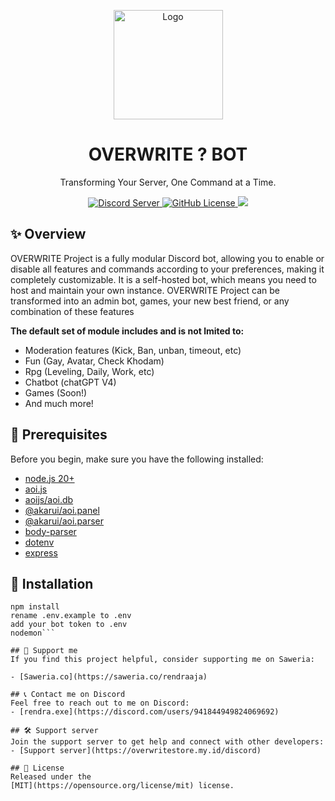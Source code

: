 <p align="center">
    <img src="https://cdn.discordapp.com/attachments/1175888888888888888/1175888888888888888/image.png" alt="Logo" width="175" height="175">
</p>
<h1 align="center">OVERWRITE ? BOT</h1>
<p align="center">Transforming Your Server, One Command at a Time.</p>

<p align="center">
    <a href="https://overwritestore.my.id/discord">
        <img src="https://discordapp.com/api/guilds/1238858280361529354/widget.png?style=shield" alt="Discord Server">
    </a>
    <a href="https://opensource.org/license/mit">
        <img alt="GitHub License" src="https://img.shields.io/github/license/pandhu-rendra/overwrite-project?logo=Github&label=LICENSE&link=https%3A%2F%2Fopensource.org%2Flicense%2Fmit" alt="GitHub License">
    </a>
    <a href="https://saweria.co/rendraaja">
        <img src="https://img.shields.io/badge/US-blue?style=flat&logo=patreon&label=SUPPORT&color=blue&link=https%3A%2F%2Fsaweria.co%2Frendraaja">
    </a>
</p>

## ✨ Overview
OVERWRITE Project is a fully modular Discord bot, allowing you to enable or disable all features and commands according to your preferences, making it completely customizable. It is a self-hosted bot, which means you need to host and maintain your own instance. OVERWRITE Project can be transformed into an admin bot, games, your new best friend, or any combination of these features

**The default set of module includes and is not lmited to:**

- Moderation features (Kick, Ban, unban, timeout, etc)
- Fun (Gay, Avatar, Check Khodam)
- Rpg (Leveling, Daily, Work, etc)
- Chatbot (chatGPT V4)
- Games (Soon!)
- And much more!

## 🚧 Prerequisites
Before you begin, make sure you have the following installed:

- [node.js 20+](https://nodejs.org/en/download)
- [aoi.js](https://npmjs.com/package/aoi.js)
- [aoijs/aoi.db](https://npmjs.com/package/aoijs/aoi.db)
- [@akarui/aoi.panel](https://npmjs.com/package/@akarui/aoi.panel)
- [@akarui/aoi.parser](https://npmjs.com/package/@akarui/aoi.parser)
- [body-parser](https://npmjs.com/package/body-parser)
- [dotenv](https://npmjs.com/package/dotenv)
- [express](https://npmjs.com/package/express)

## 🔧 Installation
```git clone https://github.com/pandhu-rendra/overwrite-project.git
npm install
rename .env.example to .env
add your bot token to .env
nodemon```

## 💸 Support me
If you find this project helpful, consider supporting me on Saweria:

- [Saweria.co](https://saweria.co/rendraaja)

## 📞 Contact me on Discord
Feel free to reach out to me on Discord:
- [rendra.exe](https://discord.com/users/941844949824069692)

## 🛠️ Support server
Join the support server to get help and connect with other developers:
- [Support server](https://overwritestore.my.id/discord)

## 📜 License
Released under the
[MIT](https://opensource.org/license/mit) license.
